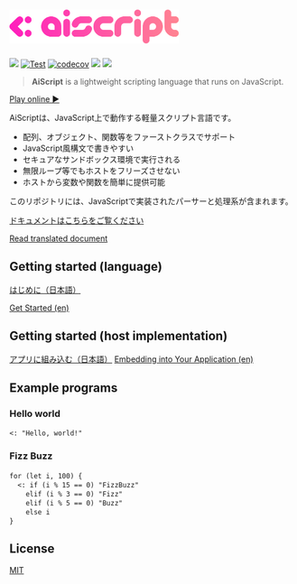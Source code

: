 <h1><img src="./aiscript.png" alt="AiScript" width="300"></h1>

[![](https://img.shields.io/npm/v/@syuilo/aiscript.svg?style=flat-square)](https://www.npmjs.com/package/@syuilo/aiscript)
[![Test](https://github.com/syuilo/aiscript/actions/workflows/test.yml/badge.svg)](https://github.com/syuilo/aiscript/actions/workflows/test.yml)
[![codecov](https://codecov.io/gh/syuilo/aiscript/branch/master/graph/badge.svg?token=R6IQZ3QJOL)](https://codecov.io/gh/syuilo/aiscript)
[![](https://img.shields.io/badge/license-MIT-444444.svg?style=flat-square)](http://opensource.org/licenses/MIT)
[![](https://img.shields.io/badge/PRs-welcome-brightgreen.svg?style=flat-square&logo=github)](http://makeapullrequest.com)

> **AiScript** is a lightweight scripting language that runs on JavaScript.

[Play online ▶](https://aiscript-dev.github.io/aiscript/)

AiScriptは、JavaScript上で動作する軽量スクリプト言語です。

* 配列、オブジェクト、関数等をファーストクラスでサポート
* JavaScript風構文で書きやすい
* セキュアなサンドボックス環境で実行される
* 無限ループ等でもホストをフリーズさせない
* ホストから変数や関数を簡単に提供可能

このリポジトリには、JavaScriptで実装されたパーサーと処理系が含まれます。

[ドキュメントはこちらをご覧ください](https://aiscript-dev.github.io/ja/)

[Read translated document](https://aiscript-dev.github.io/en/)

## Getting started (language)
[はじめに（日本語）](https://aiscript-dev.github.io/ja/guides/get-started.html)

[Get Started (en)](https://aiscript-dev.github.io/en/guides/get-started.html)

## Getting started (host implementation)
[アプリに組み込む（日本語）](https://aiscript-dev.github.io/ja/guides/implementation.html)
[Embedding into Your Application (en)](https://aiscript-dev.github.io/en/guides/get-started.html)

## Example programs
### Hello world
```
<: "Hello, world!"
```

### Fizz Buzz
```
for (let i, 100) {
  <: if (i % 15 == 0) "FizzBuzz"
    elif (i % 3 == 0) "Fizz"
    elif (i % 5 == 0) "Buzz"
    else i
}
```

## License
[MIT](LICENSE)
